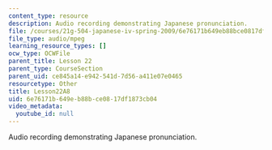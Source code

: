 ```yaml
---
content_type: resource
description: Audio recording demonstrating Japanese pronunciation.
file: /courses/21g-504-japanese-iv-spring-2009/6e76171b649eb88bce0817df1873cb04_Lesson22A8.mp3
file_type: audio/mpeg
learning_resource_types: []
ocw_type: OCWFile
parent_title: Lesson 22
parent_type: CourseSection
parent_uid: ce845a14-e942-541d-7d56-a411e07e0465
resourcetype: Other
title: Lesson22A8
uid: 6e76171b-649e-b88b-ce08-17df1873cb04
video_metadata:
  youtube_id: null
---
```

Audio recording demonstrating Japanese pronunciation.

